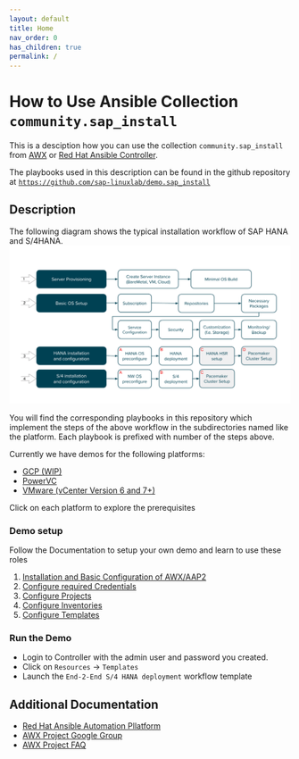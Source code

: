 ```yaml
---
layout: default
title: Home
nav_order: 0
has_children: true
permalink: /
---
```


#  How to Use Ansible Collection `community.sap_install`

This is a desciption how you can use the collection `community.sap_install` from [AWX](https://github.com/ansible/awx) or [Red Hat Ansible Controller](https://www.ansible.com/products/controller?hsLang=en-us).

The playbooks used in this description can be found in the github repository at [`https://github.com/sap-linuxlab/demo.sap_install`](`https://github.com/sap-linuxlab/demo.sap_install)

## Description

The following diagram shows the typical installation workflow of SAP HANA and S/4HANA.
 ![Picture of workflow here](assets/img/workflow.png)

You will find the corresponding playbooks in this repository which implement the steps of the above workflow in the subdirectories named like the platform.
Each playbook is prefixed with number of the steps above.

Currently we have demos for the following platforms:

* [GCP (WIP)](00-prerequisites/google.md)
* [PowerVC](00-prerequisites/power.md)
* [VMware (vCenter Version 6 and 7+)](00-prerequisites/vmware.md)

Click on each platform to explore the prerequisites

### Demo setup

Follow the Documentation to setup your own demo and learn to use these roles

  1. [Installation and Basic Configuration of AWX/AAP2](01-install.md)
  2. [Configure required Credentials](02-credentials.md)
  3. [Configure Projects](03-projects.md)
  4. [Configure Inventories](04-inventories.md)
  5. [Configure Templates](05-templates.md)

### Run the Demo

- Login to Controller with the admin user and password you created.
- Click on `Resources` -> `Templates`
- Launch the `End-2-End S/4 HANA deployment` workflow template

<!-- img src="assets/img/wip.png" width="100" -->


## Additional Documentation

- [Red Hat Ansible Automation Pllatform](https://www.redhat.com/en/technologies/management/ansible)
- [AWX Project Google Group](https://groups.google.com/g/awx-project)
- [AWX Project FAQ](https://www.ansible.com/products/awx-project/faq)
